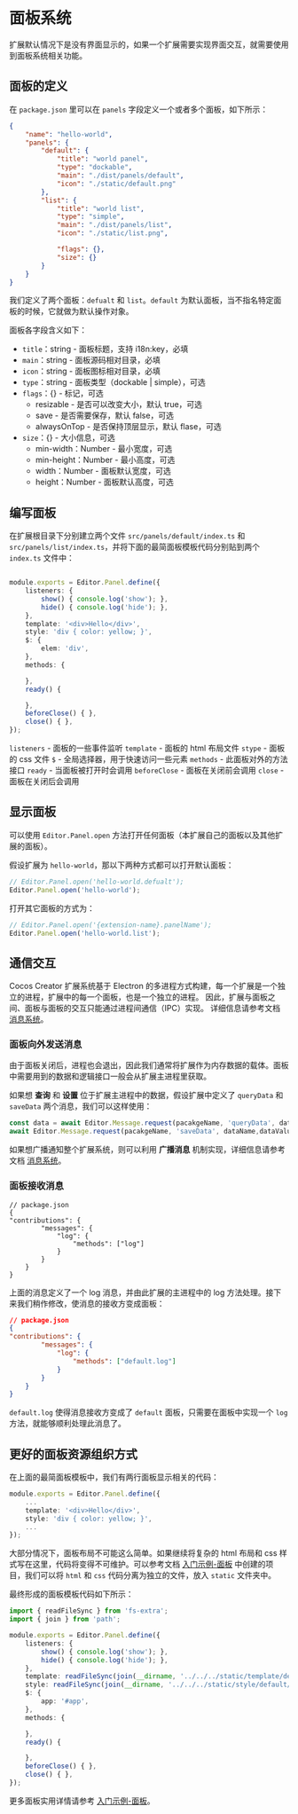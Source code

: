 # 面板系统

扩展默认情况下是没有界面显示的，如果一个扩展需要实现界面交互，就需要使用到面板系统相关功能。

## 面板的定义

在 `package.json` 里可以在 `panels` 字段定义一个或者多个面板，如下所示：

```json
{
    "name": "hello-world",
    "panels": {
        "default": {
            "title": "world panel",
            "type": "dockable",
            "main": "./dist/panels/default",
            "icon": "./static/default.png"
        },
        "list": {
            "title": "world list",
            "type": "simple",
            "main": "./dist/panels/list",
            "icon": "./static/list.png",

            "flags": {},
            "size": {}
        }
    }
}
```

我们定义了两个面板：`defualt` 和 `list`。`default` 为默认面板，当不指名特定面板的时候，它就做为默认操作对象。

面板各字段含义如下：
- `title`：string - 面板标题，支持 i18n:key，必填
- `main`：string - 面板源码相对目录，必填
- `icon`：string - 面板图标相对目录，必填
- `type`：string - 面板类型（dockable | simple），可选
- `flags`：{} - 标记，可选
    - resizable - 是否可以改变大小，默认 true，可选
    - save - 是否需要保存，默认 false，可选
    - alwaysOnTop - 是否保持顶层显示，默认 flase，可选
- `size`：{} - 大小信息，可选
    - min-width：Number - 最小宽度，可选
    - min-height：Number - 最小高度，可选
    - width：Number - 面板默认宽度，可选
    - height：Number - 面板默认高度，可选

## 编写面板

在扩展根目录下分别建立两个文件 `src/panels/default/index.ts` 和 `src/panels/list/index.ts`，并将下面的最简面板模板代码分别贴到两个 `index.ts` 文件中：

```typescript

module.exports = Editor.Panel.define({
    listeners: {
        show() { console.log('show'); },
        hide() { console.log('hide'); },
    },
    template: '<div>Hello</div>',
    style: 'div { color: yellow; }',
    $: {
        elem: 'div',
    },
    methods: {

    },
    ready() {

    },
    beforeClose() { },
    close() { },
});
```

`listeners` - 面板的一些事件监听
`template` - 面板的 html 布局文件
`stype` - 面板的 css 文件
`$` - 全局选择器，用于快速访问一些元素
`methods` - 此面板对外的方法接口
`ready` - 当面板被打开时会调用
`beforeClose` - 面板在关闭前会调用
`close` - 面板在关闭后会调用

## 显示面板

可以使用 `Editor.Panel.open` 方法打开任何面板（本扩展自己的面板以及其他扩展的面板）。

假设扩展为 `hello-world`，那以下两种方式都可以打开默认面板：

```typescript
// Editor.Panel.open('hello-world.defualt');
Editor.Panel.open('hello-world');
```

打开其它面板的方式为：

```typescript
// Editor.Panel.open('{extension-name}.panelName');
Editor.Panel.open('hello-world.list');
```

## 通信交互

Cocos Creator 扩展系统基于 Electron 的多进程方式构建，每一个扩展是一个独立的进程，扩展中的每一个面板，也是一个独立的进程。 因此，扩展与面板之间、面板与面板的交互只能通过进程间通信（IPC）实现。 详细信息请参考文档 [消息系统](./messages.md)。

### 面板向外发送消息

由于面板关闭后，进程也会退出，因此我们通常将扩展作为内存数据的载体。面板中需要用到的数据和逻辑接口一般会从扩展主进程里获取。

如果想 **查询** 和 **设置** 位于扩展主进程中的数据，假设扩展中定义了 `queryData` 和 `saveData` 两个消息，我们可以这样使用：

```typescript
const data = await Editor.Message.request(pacakgeName, 'queryData', dataName);
await Editor.Message.request(pacakgeName, 'saveData', dataName,dataValue);
```

如果想广播通知整个扩展系统，则可以利用 **广播消息** 机制实现，详细信息请参考文档 [消息系统](./messages.md)。

### 面板接收消息

```json5
// package.json
{
"contributions": {
        "messages": {
            "log": {
                "methods": ["log"]
            }
        }
    }
}
```

上面的消息定义了一个 log 消息，并由此扩展的主进程中的 log 方法处理。接下来我们稍作修改，使消息的接收方变成面板：

```json
// package.json
{
"contributions": {
        "messages": {
            "log": {
                "methods": ["default.log"]
            }
        }
    }
}
```

`default.log` 使得消息接收方变成了 `default` 面板，只需要在面板中实现一个 `log` 方法，就能够顺利处理此消息了。

## 更好的面板资源组织方式

在上面的最简面板模板中，我们有两行面板显示相关的代码：

```typescript
module.exports = Editor.Panel.define({
    ...
    template: '<div>Hello</div>',
    style: 'div { color: yellow; }',
    ...
});
```

大部分情况下，面板布局不可能这么简单。如果继续将复杂的 html 布局和 css 样式写在这里，代码将变得不可维护。可以参考文档 [入门示例-面板](./first-panel.md) 中创建的项目，我们可以将 `html` 和 `css` 代码分离为独立的文件，放入 `static` 文件夹中。

最终形成的面板模板代码如下所示：

```typescript
import { readFileSync } from 'fs-extra';
import { join } from 'path';

module.exports = Editor.Panel.define({
    listeners: {
        show() { console.log('show'); },
        hide() { console.log('hide'); },
    },
    template: readFileSync(join(__dirname, '../../../static/template/default/index.html'), 'utf-8'),
    style: readFileSync(join(__dirname, '../../../static/style/default/index.css'), 'utf-8'),
    $: {
        app: '#app',
    },
    methods: {

    },
    ready() {

    },
    beforeClose() { },
    close() { },
});
```

更多面板实用详情请参考 [入门示例-面板](./first-panel.md)。
